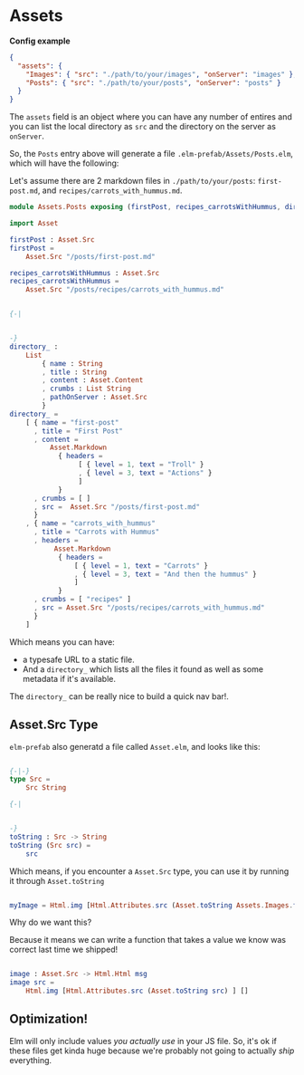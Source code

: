 # Assets

**Config example**

```json
{
  "assets": {
    "Images": { "src": "./path/to/your/images", "onServer": "images" },
    "Posts": { "src": "./path/to/your/posts", "onServer": "posts" }
  }
}
```

The `assets` field is an object where you can have any number of entires and you can list the local directory as `src` and the directory on the server as `onServer`.

So, the `Posts` entry above will generate a file `.elm-prefab/Assets/Posts.elm`, which will have the following:

Let's assume there are 2 markdown files in `./path/to/your/posts`: `first-post.md`, and `recipes/carrots_with_hummus.md`.

```elm
module Assets.Posts exposing (firstPost, recipes_carrotsWithHummus, directory_)

import Asset

firstPost : Asset.Src
firstPost =
    Asset.Src "/posts/first-post.md"

recipes_carrotsWithHummus : Asset.Src
recipes_carrotsWithHummus =
    Asset.Src "/posts/recipes/carrots_with_hummus.md"


{-|


-}
directory_ :
    List
        { name : String
        , title : String
        , content : Asset.Content
        , crumbs : List String
        , pathOnServer : Asset.Src
        }
directory_ =
    [ { name = "first-post"
      , title = "First Post"
      , content =
          Asset.Markdown
            { headers =
                 [ { level = 1, text = "Troll" }
                 , { level = 3, text = "Actions" }
                 ]
            }
      , crumbs = [ ]
      , src =  Asset.Src "/posts/first-post.md"
      }
    , { name = "carrots_with_hummus"
      , title = "Carrots with Hummus"
      , headers =
           Asset.Markdown
            { headers =
                [ { level = 1, text = "Carrots" }
                , { level = 3, text = "And then the hummus" }
                ]
            }
      , crumbs = [ "recipes" ]
      , src = Asset.Src "/posts/recipes/carrots_with_hummus.md"
      }
    ]

```

Which means you can have:

- a typesafe URL to a static file.
- And a `directory_` which lists all the files it found as well as some metadata if it's available.

The `directory_` can be really nice to build a quick nav bar!.

## Asset.Src Type

`elm-prefab` also generatd a file called `Asset.elm`, and looks like this:

```elm

{-|-}
type Src =
    Src String

{-|


-}
toString : Src -> String
toString (Src src) =
    src

```

Which means, if you encounter a `Asset.Src` type, you can use it by running it through `Asset.toString`

```elm

myImage = Html.img [Html.Attributes.src (Asset.toString Assets.Images.firstPost) ] []
```

Why do we want this?

Because it means we can write a function that takes a value we know was correct last time we shipped!

```elm

image : Asset.Src -> Html.Html msg
image src =
    Html.img [Html.Attributes.src (Asset.toString src) ] []
```

## Optimization!

Elm will only include values _you actually use_ in your JS file. So, it's ok if these files get kinda huge because we're probably not going to actually _ship_ everything.
